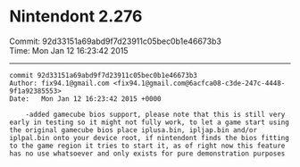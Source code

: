 # Nintendont 2.276
Commit: 92d33151a69abd9f7d23911c05bec0b1e46673b3  
Time: Mon Jan 12 16:23:42 2015   

-----

```
commit 92d33151a69abd9f7d23911c05bec0b1e46673b3
Author: fix94.1@gmail.com <fix94.1@gmail.com@6acfca08-c3de-247c-4448-9f1a92385553>
Date:   Mon Jan 12 16:23:42 2015 +0000

    -added gamecube bios support, please note that this is still very early in testing so it might not fully work, to let a game start using the original gamecube bios place iplusa.bin, ipljap.bin and/or iplpal.bin onto your device root, if nintendont finds the bios fitting to the game region it tries to start it, as of right now this feature has no use whatsoever and only exists for pure demonstration purposes
```
